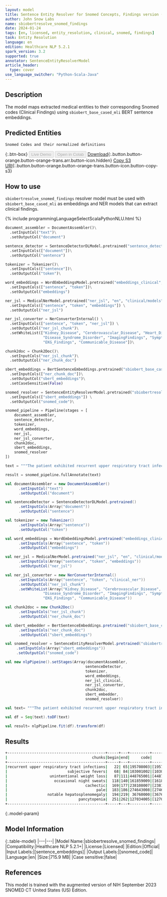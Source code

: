 ```yaml
---
layout: model
title: Sentence Entity Resolver for Snomed Concepts, Findings version (sbiobert_base_cased_mli embeddings)
author: John Snow Labs
name: sbiobertresolve_snomed_findings
date: 2024-01-24
tags: [en, licensed, entity_resolution, clinical, snomed, findings]
task: Entity Resolution
language: en
edition: Healthcare NLP 5.2.1
spark_version: 3.2
supported: true
annotator: SentenceEntityResolverModel
article_header:
  type: cover
use_language_switcher: "Python-Scala-Java"
---
```


## Description

The model maps extracted medical entities to their corresponding Snomed codes (Clinical Findings) using `sbiobert_base_cased_mli` BERT sentence embeddings.

## Predicted Entities

`Snomed Codes and their normalized definitions`

{:.btn-box}
<button class="button button-orange" disabled>Live Demo</button>
<button class="button button-orange" disabled>Open in Colab</button>
[Download](https://s3.amazonaws.com/auxdata.johnsnowlabs.com/clinical/models/sbiobertresolve_snomed_findings_en_5.2.1_3.2_1706098966876.zip){:.button.button-orange.button-orange-trans.arr.button-icon.hidden}
[Copy S3 URI](s3://auxdata.johnsnowlabs.com/clinical/models/sbiobertresolve_snomed_findings_en_5.2.1_3.2_1706098966876.zip){:.button.button-orange.button-orange-trans.button-icon.button-copy-s3}

## How to use

`sbiobertresolve_snomed_findings` resolver model must be used with `sbiobert_base_cased_mli` as embeddings and NER models that can extract clinical findings.

<div class="tabs-box" markdown="1">
{% include programmingLanguageSelectScalaPythonNLU.html %}
  
```python
document_assembler = DocumentAssembler()\
  .setInputCol("text")\
  .setOutputCol("document")

sentence_detector = SentenceDetectorDLModel.pretrained("sentence_detector_dl_healthcare", "en", "clinical/models")\
  .setInputCols(["document"])\
  .setOutputCol("sentence")

tokenizer = Tokenizer()\
  .setInputCols(["sentence"])\
  .setOutputCol("token")\

word_embeddings = WordEmbeddingsModel.pretrained("embeddings_clinical", "en", "clinical/models")\
  .setInputCols(["sentence", "token"])\
  .setOutputCol("embeddings")

ner_jsl = MedicalNerModel.pretrained("ner_jsl", "en", "clinical/models") \
  .setInputCols(["sentence", "token", "embeddings"]) \
  .setOutputCol("ner_jsl")

ner_jsl_converter = NerConverterInternal() \
  .setInputCols(["sentence", "token", "ner_jsl"]) \
  .setOutputCol("ner_jsl_chunk")\
  .setWhiteList(["Kidney_Disease", "Cerebrovascular_Disease", "Heart_Disease",
                 "Disease_Syndrome_Disorder", "ImagingFindings", "Symptom", "VS_Finding",
                 "EKG_Findings", "Communicable_Disease"])\

chunk2doc = Chunk2Doc()\
  .setInputCols("ner_jsl_chunk")\
  .setOutputCol("ner_chunk_doc")

sbert_embeddings = BertSentenceEmbeddings.pretrained("sbiobert_base_cased_mli","en","clinical/models")\
  .setInputCols(["ner_chunk_doc"])\
  .setOutputCol("sbert_embeddings")\
  .setCaseSensitive(False)

snomed_resolver = SentenceEntityResolverModel.pretrained("sbiobertresolve_snomed_findings", "en", "clinical/models") \
  .setInputCols(["sbert_embeddings"]) \
  .setOutputCol("snomed_code")\

snomed_pipeline = Pipeline(stages = [
    document_assembler,
    sentence_detector,
    tokenizer,
    word_embeddings,
    ner_jsl,
    ner_jsl_converter,
    chunk2doc,
    sbert_embeddings,
    snomed_resolver
])

text = """The patient exhibited recurrent upper respiratory tract infections, subjective fevers, unintentional weight loss, and occasional night sweats. Clinically, they appeared cachectic and pale, with notable hepatosplenomegaly. Laboratory results confirmed pancytopenia."""

result = snomed_pipeline.fullAnnotate(text)
```
```scala
val documentAssembler = new DocumentAssembler()
      .setInputCol("text")
      .setOutputCol("document")

val sentenceDetector = SentenceDetectorDLModel.pretrained()
      .setInputCols(Array("document"))
      .setOutputCol("sentence")

val tokenizer = new Tokenizer()
      .setInputCols(Array("sentence"))
      .setOutputCol("token")

val word_embeddings = WordEmbeddingsModel.pretrained("embeddings_clinical","en", "clinical/models")
      .setInputCols(Array("sentence", "token"))
      .setOutputCol("embeddings")

val ner_jsl = MedicalNerModel.pretrained("ner_jsl", "en", "clinical/models")
      .setInputCols(Array("sentence", "token", "embeddings"))
      .setOutputCol("ner_jsl")

val ner_jsl_converter = new NerConverterInternal()
      .setInputCols(Array("sentence", "token", "clinical_ner"))
      .setOutputCol("ner_jsl_chunk")
      .setWhiteList(Array("Kidney_Disease", "Cerebrovascular_Disease", "Heart_Disease",
                 "Disease_Syndrome_Disorder", "ImagingFindings", "Symptom", "VS_Finding",
                 "EKG_Findings", "Communicable_Disease"))

val chunk2doc = new Chunk2Doc()
      .setInputCols("ner_jsl_chunk")
      .setOutputCol("ner_chunk_doc")

val sbert_embedder = BertSentenceEmbeddings.pretrained("sbiobert_base_cased_mli","en","clinical/models")
      .setInputCols("ner_chunk_doc")
      .setOutputCol("sbert_embeddings")

val snomed_resolver = SentenceEntityResolverModel.pretrained("sbiobertresolve_snomed_findings", "en", "clinical/models")
     .setInputCols(Array("sbert_embeddings"))
     .setOutputCol("snomed_code")

val new nlpPipeine().setStages(Array(documentAssembler,
                                    sentenceDetector,
                                    tokenizer,
                                    word_embeddings,
                                    ner_jsl_clinical,
                                    ner_jsl_converter,
                                    chunk2doc,
                                    sbert_embedder,
                                    snomed_resolver))

val text= """The patient exhibited recurrent upper respiratory tract infections, subjective fevers, unintentional weight loss, and occasional night sweats. Clinically, they appeared cachectic and pale, with notable hepatosplenomegaly. Laboratory results confirmed pancytopenia."""

val df = Seq(text).toDF(text)

val result= nlpPipeline.fit(df).transform(df)
```
</div>

## Results

```bash
+--------------------------------------------+-----+---+---------+--------------------------------------------------+--------------------------------------------------+--------------------------------------------------+
|                                      chunks|begin|end|     code|                                         all_codes|                                       resolutions|                                     all_distances|
+--------------------------------------------+-----+---+---------+--------------------------------------------------+--------------------------------------------------+--------------------------------------------------+
|recurrent upper respiratory tract infections|   22| 65|195708003|[195708003, 308130008, 195746005, 54150009, 783...|[recurrent upper respiratory tract infection, r...|[0.0073, 0.0664, 0.0664, 0.0694, 0.0712, 0.0737...|
|                           subjective fevers|   68| 84|103001002|[103001002, 248425001, 186694006, 77957000, 271...|[feeling feverish (finding), feels feverish, sw...|[0.0494, 0.0514, 0.0535, 0.0552, 0.0661, 0.0674...|
|                   unintentional weight loss|   87|111|448765001|[448765001, 422868009, 699205002, 416528001, 16...|[unintentional weight loss, unexplained weight ...|[0.0000, 0.0400, 0.0472, 0.0564, 0.0666, 0.0666...|
|                     occasional night sweats|  118|140|161859009|[161859009, 42984000, 139115006, 423052008, 672...|[night sweats, night sweats, night sweats, freq...|[0.0480, 0.0480, 0.0480, 0.1043, 0.1100, 0.1256...|
|                                   cachectic|  169|177|238108007|[238108007, 28928000, 74633007, 422003001, 2845...|[cachectic, cachexia, aids with cachexia, cache...|[0.0000, 0.0619, 0.0651, 0.0965, 0.0961, 0.0986...|
|                                        pale|  183|186|274643008|[274643008, 139121005, 161865009, 398979000, 16...|[pale, pale color, pale color, pale complexion,...|[0.0000, 0.0733, 0.0733, 0.0812, 0.0812, 0.0892...|
|                  notable hepatosplenomegaly|  194|219| 36760000|[36760000, 19058002, 80378000, 16294009, 469330...|[hepatosplenomegaly, congestive splenomegaly, n...|[0.0225, 0.0835, 0.0857, 0.0875, 0.0928, 0.0959...|
|                                pancytopenia|  251|262|127034005|[127034005, 736024007, 191249008, 5876000, 1249...|[pancytopenia, drug induced pancytopenia, pancy...|[0.0000, 0.0407, 0.0425, 0.0425, 0.0493, 0.0495...|
+--------------------------------------------+-----+---+---------+--------------------------------------------------+--------------------------------------------------+--------------------------------------------------+
```

{:.model-param}
## Model Information

{:.table-model}
|---|---|
|Model Name:|sbiobertresolve_snomed_findings|
|Compatibility:|Healthcare NLP 5.2.1+|
|License:|Licensed|
|Edition:|Official|
|Input Labels:|[sentence_embeddings]|
|Output Labels:|[snomed_code]|
|Language:|en|
|Size:|715.9 MB|
|Case sensitive:|false|

## References

This model is trained with the augmented version of NIH September 2023 SNOMED CT United States (US) Edition.

